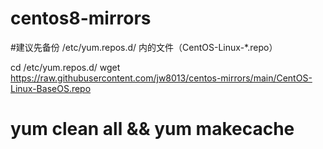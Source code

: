 # centos8-mirrors

#建议先备份 /etc/yum.repos.d/ 内的文件（CentOS-Linux-*.repo）

cd /etc/yum.repos.d/
wget https://raw.githubusercontent.com/jw8013/centos-mirrors/main/CentOS-Linux-BaseOS.repo

# yum clean all && yum makecache